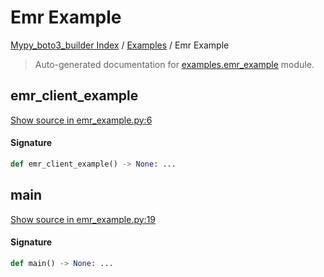# Emr Example

[Mypy_boto3_builder Index](../README.md#mypy_boto3_builder-index) /
[Examples](./index.md#examples) /
Emr Example

> Auto-generated documentation for [examples.emr_example](https://github.com/youtype/mypy_boto3_builder/blob/main/examples/emr_example.py) module.

## emr_client_example

[Show source in emr_example.py:6](https://github.com/youtype/mypy_boto3_builder/blob/main/examples/emr_example.py#L6)

#### Signature

```python
def emr_client_example() -> None: ...
```



## main

[Show source in emr_example.py:19](https://github.com/youtype/mypy_boto3_builder/blob/main/examples/emr_example.py#L19)

#### Signature

```python
def main() -> None: ...
```
